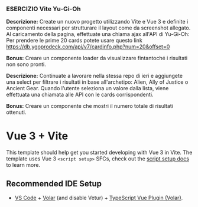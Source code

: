 ### ESERCIZIO Vite Yu-Gi-Oh

**Descrizione:**
Create un nuovo progetto utilizzando Vite e Vue 3 e definite i componenti necessari per strutturare il layout come da screenshot allegato.
Al caricamento della pagina, effettuate una chiama ajax all'API di Yu-Gi-Oh:
Per prendere le prime 20 cards potete usare questo link
https://db.ygoprodeck.com/api/v7/cardinfo.php?num=20&offset=0

**Bonus:**
Creare un componente loader da visualizzare fintantoché i risultati non sono pronti.


**Descrizione:**
Continuate a lavorare nella stessa repo di ieri e aggiungete una select per filtrare i risultati in base all'archetipo:  Alien, Ally of Justice o Ancient Gear.
Quando l'utente seleziona un valore dalla lista, viene effettuata una chiamata alle API con le cards corrispondenti.


**Bonus:**
Creare un componente che mostri il numero totale di risultati ottenuti.





# Vue 3 + Vite

This template should help get you started developing with Vue 3 in Vite. The template uses Vue 3 `<script setup>` SFCs, check out the [script setup docs](https://v3.vuejs.org/api/sfc-script-setup.html#sfc-script-setup) to learn more.

## Recommended IDE Setup

- [VS Code](https://code.visualstudio.com/) + [Volar](https://marketplace.visualstudio.com/items?itemName=Vue.volar) (and disable Vetur) + [TypeScript Vue Plugin (Volar)](https://marketplace.visualstudio.com/items?itemName=Vue.vscode-typescript-vue-plugin).
